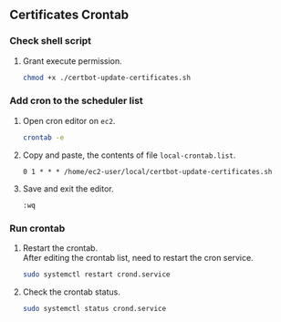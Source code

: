 ## Certificates Crontab

### Check shell script
1. Grant execute permission.
    ```sh
    chmod +x ./certbot-update-certificates.sh
    ```

### Add cron to the scheduler list
1. Open cron editor on `ec2`.
    ```sh
    crontab -e
    ```
1. Copy and paste, the contents of file `local-crontab.list`.
    ```
    0 1 * * * /home/ec2-user/local/certbot-update-certificates.sh
    ```
1. Save and exit the editor.
    ```
    :wq
    ```

### Run crontab
1. Restart the crontab.  
   After editing the crontab list, need to restart the cron service.
    ```sh
    sudo systemctl restart crond.service
    ```
1. Check the crontab status.
    ```sh
    sudo systemctl status crond.service
    ```